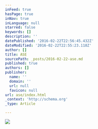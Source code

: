 ```yaml
---
inFeed: true
hasPage: true
inNav: true
inLanguage: null
starred: false
keywords: []
description: ''
datePublished: '2016-02-22T22:56:45.432Z'
dateModified: '2016-02-22T22:55:23.118Z'
author: []
title: ASE
sourcePath: _posts/2016-02-22-ase.md
published: true
authors: []
publisher:
  name: ''
  domain: ''
  url: null
  favicon: null
url: ase/index.html
_context: 'http://schema.org'
_type: Article

---
```

![](https://s3-us-west-2.amazonaws.com/the-grid-img/p/3c92ab4f1cbb081710170575a79e91a6967498ec.jpg)